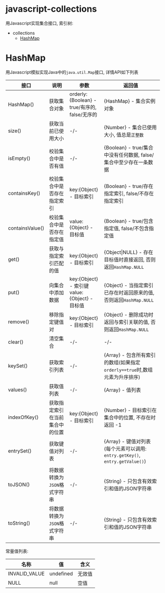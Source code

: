 # javascript-collections    
用Javascript实现集合接口, 索引树:    
  * collections    
    * [HashMap]( "HashMap")       

# HashMap    
  用Javascript模拟实现Java中的`java.util.Map`接口, 详情API如下列表          
  
  接口             | 说明                         | 参数                       | 返回值
  ---------------- | ---------------------------- | -------------------------- | -------------------------
  HashMap() | 获取集合对象 | orderly:{Boolean} - true/有序的, false/无序的 | {HashMap} - 集合实例对象
  size()  | 获取当前已使用大小 | -/- | {Number} - 集合已使用大小, 值总是`正整数`
  isEmpty() | 校验集合中是否有值 | -/- | {Boolean} - true/集合中没有任何数据, false/集合中至少存在一条数据
  containsKey() | 校验集合中是否存在指定索引 | key:{Object} - 目标索引 | {Boolean} - true/存在指定索引, false/不存在指定索引
  containsValue() | 校验集合中是否存在指定值 | value:{Object} - 目标值 | {Boolean} - true/包含指定值, false/不包含指定值
  get() | 获取与指定索引匹配的值 | key:{Object} - 目标索引 | {Object\|NULL} - 存在目标值时直接返回, 否则返回`HashMap.NULL`
  put() | 向集合中添加数据 | key:{Object} - 索引键 <br>value:{Object} - 目标值 | {Object} - 当指定索引已存在时返回原来的值, 否则返回`HashMap.NULL`
  remove() | 移除指定键值对 | key:{Object} - 目标索引 | {Object} - 删除成功时返回与索引关联的值, 否则返回`HashMap.NULL`
  clear() | 清空集合 | -/- | -/-
  keySet() | 获取索引列表 | -/- | {Array} - 包含所有索引的数组(如果指定`orderly==true`时,数组元素为升序排序)
  values() | 获取值列表 | -/- | {Array} - 值列表
  indexOfKey() | 获取指定索引在当前集合中的位置 | key:{Object} - 目标索引 | {Number} - 目标索引在集合中的位置, 不存在时返回 -1
  entrySet() | 获取键值对列表 | -/- | {Array} - 键值对列表(每个元素可以调用: `entry.getKey()`, `entry.getValue()`)
  toJSON() | 将数据转换为`JSON`格式字符串 | -/- | {String} - 只包含有效索引和值的JSON字符串
  toString() | 将数据转换为`JSON`格式字符串 | -/- | {String} - 只包含有效索引和值的JSON字符串
  
  常量值列表:     
  
  名称            | 值  | 含义
  --------------- | --- | ------
  INVALID_VALUE | undefined | 无效值
  NULL | null | 空值
  
